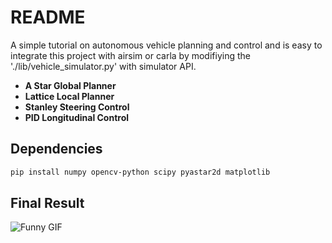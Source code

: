 # README

A simple tutorial on autonomous vehicle planning and control and is easy to integrate this project with airsim or carla by modifiying the './lib/vehicle_simulator.py' with simulator API. 

- **A Star Global Planner**
- **Lattice Local Planner**
- **Stanley Steering Control**
- **PID Longitudinal Control**

## Dependencies

```bash
pip install numpy opencv-python scipy pyastar2d matplotlib
```

## Final Result

![Funny GIF](./Tutorial-04%20Intro%20to%20local%20path%20planning/media/trajectory.gif)
